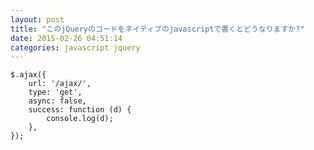 ```yaml
---
layout: post
title: "このjQueryのコードをネイティブのjavascriptで書くとどうなりますか?"
date: 2015-02-26 04:51:14
categories: javascript jquery
---
```

<pre><code>$.ajax({
    url: '/ajax/',
    type: 'get',
    async: false,
    success: function (d) {
        console.log(d);
    },
});
</code></pre>
